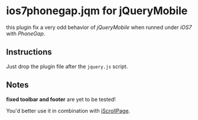 ios7phonegap.jqm for jQueryMobile
=================================

this plugin fix a very odd behavior of _jQueryMobile_ when runned under _iOS7_ with _PhoneGap_.

## Instructions

Just drop the plugin file after the `jquery.js` script.

## Notes

**fixed toolbar and footer** are yet to be tested!

You'd better use it in combination with 
[iScrollPage](https://github.com/movableapp/iScrollPage).